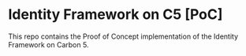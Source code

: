 # Identity Framework on C5 [PoC]

<p>
This repo contains the Proof of Concept implementation of the Identity Framework on Carbon 5.
</p>